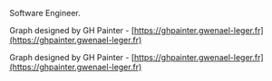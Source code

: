 Software Engineer.

Graph designed by GH Painter - [https://ghpainter.gwenael-leger.fr](https://ghpainter.gwenael-leger.fr)

Graph designed by GH Painter - [https://ghpainter.gwenael-leger.fr](https://ghpainter.gwenael-leger.fr)
